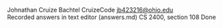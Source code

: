 Johnathan Cruize Bachtel
CruizeCode
jb423216@ohio.edu	
Recorded answers in text editor (answers.md)
CS 2400, section 108
Done

